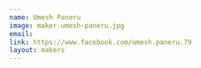 ```yaml
---
name: Umesh Paneru
image: maker-umesh-paneru.jpg
email: 
link: https://www.facebook.com/umesh.paneru.79
layout: makers
---
```


